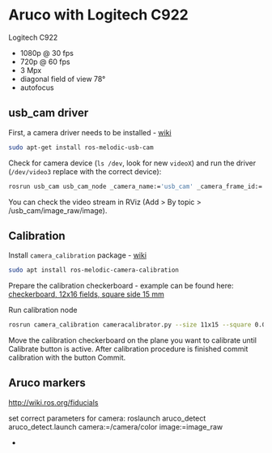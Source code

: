 # Aruco with Logitech C922

Logitech C922 

- 1080p @ 30 fps
- 720p @ 60 fps
- 3 Mpx
- diagonal field of view 78°
- autofocus

## usb_cam driver
First, a camera driver needs to be installed - [wiki](https://github.com/NVlabs/Deep_Object_Pose/blob/master/doc/camera_tutorial.md)

```bash
sudo apt-get install ros-melodic-usb-cam
```

Check for camera device (`ls /dev`, look for new `videoX`) and run the driver (`/dev/video3` replace with the correct device):
```bash
rosrun usb_cam usb_cam_node _camera_name:='usb_cam' _camera_frame_id:='usb_cam' _video_device:='/dev/video3' _image_width:=1920 _image_height:=1080
```

You can check the video stream in RViz (Add > By topic > /usb_cam/image_raw/image).


## Calibration

Install  `camera_calibration` package - [wiki](http://wiki.ros.org/camera_calibration/Tutorials/MonocularCalibration) 

```bash
sudo apt install ros-melodic-camera-calibration
```
Prepare the calibration checkerboard - example can be found here: [checkerboard, 12x16 fields, square side 15 mm](calib_12x16_15mm.pdf)

Run calibration node
```bash
rosrun camera_calibration cameracalibrator.py --size 11x15 --square 0.015 image:=/usb_cam/image_raw camera:=/usb_cam
```
Move the calibration checkerboard on the plane you want to calibrate until Calibrate button is active. After calibration procedure is finished commit calibration with the button Commit.





## Aruco markers

http://wiki.ros.org/fiducials

set correct parameters for camera:
roslaunch aruco_detect aruco_detect.launch camera:=/camera/color image:=image_raw

- 
